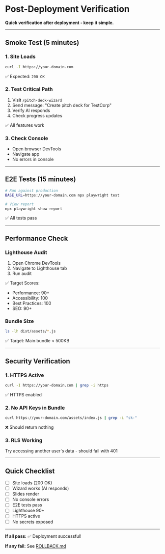 # Post-Deployment Verification

**Quick verification after deployment - keep it simple.**

---

## Smoke Test (5 minutes)

### 1. Site Loads
```bash
curl -I https://your-domain.com
```
✅ Expected: `200 OK`

### 2. Test Critical Path
1. Visit `/pitch-deck-wizard`
2. Send message: "Create pitch deck for TestCorp"
3. Verify AI responds
4. Check progress updates

✅ All features work

### 3. Check Console
- Open browser DevTools
- Navigate app
- No errors in console

---

## E2E Tests (15 minutes)

```bash
# Run against production
BASE_URL=https://your-domain.com npx playwright test

# View report
npx playwright show-report
```
✅ All tests pass

---

## Performance Check

### Lighthouse Audit
1. Open Chrome DevTools
2. Navigate to Lighthouse tab
3. Run audit

✅ Target Scores:
- Performance: 90+
- Accessibility: 100
- Best Practices: 100
- SEO: 90+

### Bundle Size
```bash
ls -lh dist/assets/*.js
```
✅ Target: Main bundle < 500KB

---

## Security Verification

### 1. HTTPS Active
```bash
curl -I https://your-domain.com | grep -i https
```
✅ HTTPS enabled

### 2. No API Keys in Bundle
```bash
curl https://your-domain.com/assets/index.js | grep -i "sk-"
```
❌ Should return nothing

### 3. RLS Working
Try accessing another user's data - should fail with 401

---

## Quick Checklist

- [ ] Site loads (200 OK)
- [ ] Wizard works (AI responds)
- [ ] Slides render
- [ ] No console errors
- [ ] E2E tests pass
- [ ] Lighthouse 90+
- [ ] HTTPS active
- [ ] No secrets exposed

---

**If all pass:** ✅ Deployment successful!

**If any fail:** See [ROLLBACK.md](ROLLBACK.md)
